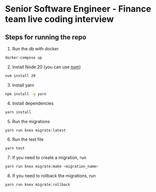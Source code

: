 # Senior Software Engineer - Finance team live coding interview

## Steps for running the repo

1. Run the db with docker

```bash
docker-compose up
```

2. Install Node 20 (you can use [nvm](https://github.com/nvm-sh/nvm))

```bash
nvm install 20
```

3. Install yarn

```bash
npm install -g yarn
```

4. Install dependencies

```bash
yarn install
```

5. Run the migrations

```bash
yarn run knex migrate:latest
```

6. Run the test file

```bash
yarn test
```

7. If you need to create a migration, run

```bash
yarn run knex migrate:make <migration_name>
```

8. If you need to rollback the migrations, run

```bash
yarn run knex migrate:rollback
```
